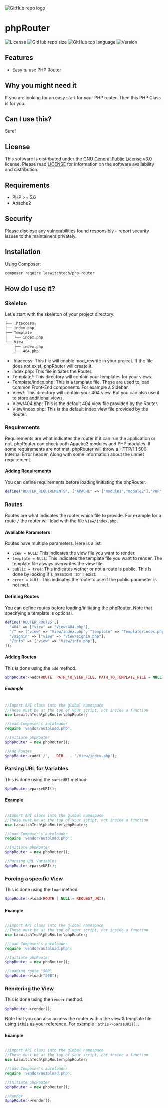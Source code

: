 ![GitHub repo logo](/dist/img/logo.png)

# phpRouter
![License](https://img.shields.io/github/license/LouisOuellet/php-router?style=for-the-badge)
![GitHub repo size](https://img.shields.io/github/repo-size/LouisOuellet/php-router?style=for-the-badge&logo=github)
![GitHub top language](https://img.shields.io/github/languages/top/LouisOuellet/php-router?style=for-the-badge)
![Version](https://img.shields.io/github/v/release/LouisOuellet/php-router?label=Version&style=for-the-badge)

## Features
 - Easy tu use PHP Router

## Why you might need it
If you are looking for an easy start for your PHP router. Then this PHP Class is for you.

## Can I use this?
Sure!

## License
This software is distributed under the [GNU General Public License v3.0](https://www.gnu.org/licenses/gpl-3.0.en.html) license. Please read [LICENSE](LICENSE) for information on the software availability and distribution.

## Requirements
* PHP >= 5.6
* Apache2

## Security
Please disclose any vulnerabilities found responsibly – report security issues to the maintainers privately.

## Installation
Using Composer:
```sh
composer require laswitchtech/php-router
```

## How do I use it?

### Skeleton
Let's start with the skeleton of your project directory.

```sh
├── .htaccess
├── index.php
├── Template
│   └── index.php
└── View
    ├── index.php
    └── 404.php
```

* .htaccess: This file will enable mod_rewrite in your project. If the file does not exist, phpRouter will create it.
* index.php: This file initiates the Router.
* Template/: This directory will contain your templates for your views.
* Template/index.php: This is a template file. These are used to load common Front-End components. For example a Sidebar.
* View/: This directory will contain your 404 view. But you can also use it to store additional views.
* View/404.php: This is the default 404 view file provided by the Router.
* View/index.php: This is the default index view file provided by the Router.

### Requirements
Requirements are what indicates the router if it can run the application or not. phpRouter can check both Apache2 modules and PHP modules. If some requirements are not met, phpRouter will throw a HTTP/1.1 500 Internal Error header. Along with some information about the unmet requirement.

#### Adding Requirements
You can define requirements before loading/initiating the phpRouter.
```php
define("ROUTER_REQUIREMENTS", ["APACHE" => ["module1","module2"],"PHP" => ["module1","module2"]]);
```

### Routes
Routes are what indicates the router which file to provide. For example for a route ```/``` the router will load with the file ```View/index.php```.

#### Available Parameters
Routes have multiple parameters. Here is a list:
* ```view = NULL```: This indicates the view file you want to render.
* ```template = NULL```: This indicates the template file you want to render. The template file always overwrites the view file.
* ```public = true```: This indicates wether or not a route is public. This is done by looking if ```$_SESSION['ID']``` exist.
* ```error = NULL```: This indicates the route to use if the public parameter is not met.

#### Defining Routes
You can define routes before loading/initiating the phpRouter. Note that specifying a template is optional.
```php
define('ROUTER_ROUTES',[
  "404" => ["view" => "View/404.php"],
  "/" => ["view" => "View/index.php", "template" => "Template/index.php", "public" => false, "error" => "/signin"],
  "/signin" => ["view" => "View/signin.php"],
  "/info" => ["view" => "View/info.php"],
]);
```

#### Adding Routes
This is done using the ```add``` method.
```php
$phpRouter->add(ROUTE, PATH_TO_VIEW_FILE, PATH_TO_TEMPLATE_FILE = NULL);
```

##### Example
```php

//Import API class into the global namespace
//These must be at the top of your script, not inside a function
use LaswitchTech\phpRouter\phpRouter;

//Load Composer's autoloader
require 'vendor/autoload.php';

//Initiate phpRouter
$phpRouter = new phpRouter();

//Add Routes
$phpRouter->add('/', __DIR__ . '/View/index.php');
```

### Parsing URL for Variables
This is done using the ```parseURI``` method.
```php
$phpRouter->parseURI();
```

#### Example
```php

//Import API class into the global namespace
//These must be at the top of your script, not inside a function
use LaswitchTech\phpRouter\phpRouter;

//Load Composer's autoloader
require 'vendor/autoload.php';

//Initiate phpRouter
$phpRouter = new phpRouter();

//Parsing URL Variables
$phpRouter->parseURI();
```

### Forcing a specific View
This is done using the ```load``` method.
```php
$phpRouter->load(ROUTE | NULL = REQUEST_URI);
```

#### Example
```php

//Import API class into the global namespace
//These must be at the top of your script, not inside a function
use LaswitchTech\phpRouter\phpRouter;

//Load Composer's autoloader
require 'vendor/autoload.php';

//Initiate phpRouter
$phpRouter = new phpRouter();

//Loading route "500"
$phpRouter->load("500");
```

### Rendering the View
This is done using the ```render``` method.
```php
$phpRouter->render();
```

Note that you can also access the router within the view & template file using ```$this``` as your reference. For exemple : ```$this->parseURI();```.

#### Example
```php

//Import API class into the global namespace
//These must be at the top of your script, not inside a function
use LaswitchTech\phpRouter\phpRouter;

//Load Composer's autoloader
require 'vendor/autoload.php';

//Initiate phpRouter
$phpRouter = new phpRouter();

//Render
$phpRouter->render();
```
